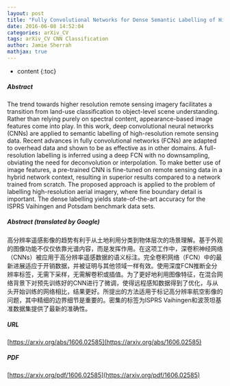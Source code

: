 ```yaml
---
layout: post
title: "Fully Convolutional Networks for Dense Semantic Labelling of High-Resolution Aerial Imagery"
date: 2016-06-08 14:52:04
categories: arXiv_CV
tags: arXiv_CV CNN Classification
author: Jamie Sherrah
mathjax: true
---
```


* content
{:toc}

##### Abstract
The trend towards higher resolution remote sensing imagery facilitates a transition from land-use classification to object-level scene understanding. Rather than relying purely on spectral content, appearance-based image features come into play. In this work, deep convolutional neural networks (CNNs) are applied to semantic labelling of high-resolution remote sensing data. Recent advances in fully convolutional networks (FCNs) are adapted to overhead data and shown to be as effective as in other domains. A full-resolution labelling is inferred using a deep FCN with no downsampling, obviating the need for deconvolution or interpolation. To make better use of image features, a pre-trained CNN is fine-tuned on remote sensing data in a hybrid network context, resulting in superior results compared to a network trained from scratch. The proposed approach is applied to the problem of labelling high-resolution aerial imagery, where fine boundary detail is important. The dense labelling yields state-of-the-art accuracy for the ISPRS Vaihingen and Potsdam benchmark data sets.

##### Abstract (translated by Google)
高分辨率遥感影像的趋势有利于从土地利用分类到物体层次的场景理解。基于外观的图像功能不仅仅依靠光谱内容，而是发挥作用。在这项工作中，深卷积神经网络（CNNs）被应用于高分辨率遥感数据的语义标注。完全卷积网络（FCN）中的最新进展适应于开销数据，并被证明与其他领域一样有效。使用深度FCN推断全分辨率标签，无需下采样，无需解卷积或插值。为了更好地利用图像特征，在混合网络背景下对预先训练好的CNN进行了微调，使得远程感知数据得到了优化，与从头开始训练的网络相比，结果更好。所提出的方法适用于标记高分辨率航空影像的问题，其中精细的边界细节是重要的。密集的标签为ISPRS Vaihingen和波茨坦基准数据集提供了最新的准确性。

##### URL
[https://arxiv.org/abs/1606.02585](https://arxiv.org/abs/1606.02585)

##### PDF
[https://arxiv.org/pdf/1606.02585](https://arxiv.org/pdf/1606.02585)

